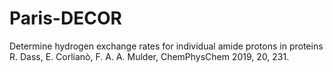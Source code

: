 # Paris-DECOR
Determine hydrogen exchange rates for individual amide protons in proteins
R. Dass, E. Corlianò, F. A. A. Mulder, ChemPhysChem 2019, 20, 231.

